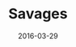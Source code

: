 ---
title: Savages
location: Warsaw
date: 2016-03-29
tweets:
  - 'https://twitter.com/thomasABoyt/status/714988767875088384'
  - 'https://twitter.com/thomasABoyt/status/715018470598057984'
  - 'https://twitter.com/thomasABoyt/status/715023517004206082'
---